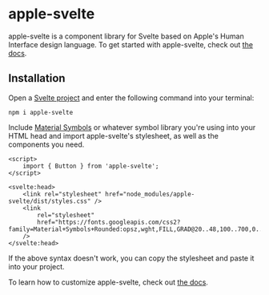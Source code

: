 # apple-svelte

apple-svelte is a component library for Svelte based on Apple's Human Interface design language.
To get started with apple-svelte, check out [the docs](https://apple-svelte.vercel.app).

## Installation

Open a [Svelte project](https://kit.svelte.dev/docs/creating-a-project) and enter the following command into your terminal:

```
npm i apple-svelte
```

Include [Material Symbols](https://fonts.google.com/icons?icon.style=Rounded) or whatever symbol library you're using into your HTML head and import apple-svelte's stylesheet, as well as the components you need.

```
<script>
    import { Button } from 'apple-svelte';
</script>

<svelte:head>
    <link rel="stylesheet" href="node_modules/apple-svelte/dist/styles.css" />
    <link
        rel="stylesheet"
        href="https://fonts.googleapis.com/css2?family=Material+Symbols+Rounded:opsz,wght,FILL,GRAD@20..48,100..700,0..1,-50..200"
    />
</svelte:head>
```

If the above syntax doesn't work, you can copy the stylesheet and paste it into your project.

To learn how to customize apple-svelte, check out [the docs](https://apple-svelte.vercel.app).
